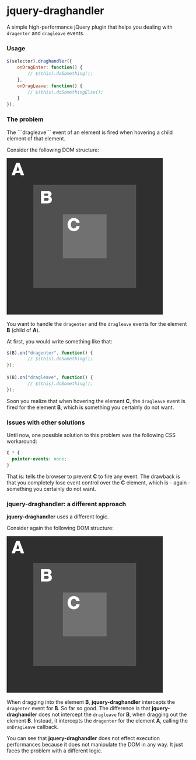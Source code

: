 # jquery-draghandler
A simple high-performance jQuery plugin that helps you dealing with ```dragenter``` and ```dragleave``` events.

<h3>Usage</h3>

```javascript
$(selector).draghandler({
	onDragEnter: function() {
		// $(this).doSomething();
	},
	onDragLeave: function() {
		// $(this).doSomethingElse();
	}
});
```

<h3>The problem</h3>
The ```dragleave``` event of an element is fired when hovering a child element of that element.

Consider the following DOM structure:

![DOM structure](/docs/img/dom-structure.png?raw=true "DOM structure")

You want to handle the ```dragenter``` and the ```dragleave``` events for the element <b>B</b> (child of <b>A</b>).

At first, you would write something like that:

```javascript
$(B).on("dragenter", function() {
		// $(this).doSomething();
});

$(B).on("dragleave", function() {
		// $(this).doSomething();
});
```

Soon you realize that when hovering the element <b>C</b>, the ```dragleave``` event is fired for the element <b>B</b>, which is something you certainly do not want.

<h3>Issues with other solutions</h3>

Until now, one possible solution to this problem was the following CSS workaround:

```css
C * {
  pointer-events: none;
}
```

That is: tells the browser to prevent <b>C</b> to fire any event. The drawback is that you completely lose event control over the <b>C</b> element, which is - again - something you certainly do not want.

<h3>jquery-draghandler: a different approach</h3>
<b>jquery-draghandler</b> uses a different logic.

Consider again the following DOM structure:

![DOM structure](/docs/img/dom-structure.png?raw=true "DOM structure")

When dragging into the element <b>B</b>, <b>jquery-draghandler</b> intercepts the ```dragenter``` event for <b>B</b>. So far so good. The difference is that <b>jquery-draghandler</b> does not intercept the ```dragleave``` for <b>B</b>, when dragging out the element <b>B</b>. Instead, it intercepts the ```dragenter``` for the element <b>A</b>, calling the ```onDragLeave``` callback.

You can see that <b>jquery-draghandler</b> does not effect execution performances because it does not manipulate the DOM in any way. It just faces the problem with a different logic.



